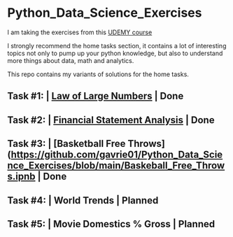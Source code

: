 # Python_Data_Science_Exercises

I am taking the exercises from this [UDEMY course](https://www.udemy.com/share/1013n43@-LcdKND5UQtu7kQBDRAqHI3jkeplmldOcNmxJ9SGlvcN4EvyjyfdREdOug1dfRThhg==/)


I strongly recommend the home tasks section, it contains a lot of interesting topics not only to pump up your python knowledge, but also to understand more things about data, math and analytics.

This repo contains my variants of solutions for the home tasks. 

Task #1:  |  [Law of Large Numbers](https://github.com/gavrie01/Python_Data_Science_Exercises/blob/main/Law_Large_Numbers.ipynb)                       |  Done
--------------------------------------------------------------------------
Task #2:  |  [Financial Statement Analysis](https://github.com/gavrie01/Python_Data_Science_Exercises/blob/main/Law_Large_Numbers.ipnb)                        |  Done
--------------------------------------------------------------------------
Task #3:  |  [Basketball Free Throws](https://github.com/gavrie01/Python_Data_Science_Exercises/blob/main/Baskeball_Free_Throws.ipnb                         |  Done
--------------------------------------------------------------------------
Task #4:  |  World Trends                                 |  Planned
--------------------------------------------------------------------------
Task #5:  |  Movie Domestics % Gross                      |  Planned
--------------------------------------------------------------------------
